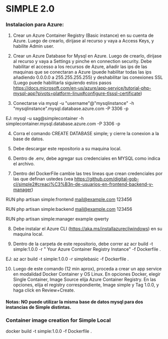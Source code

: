 # SIMPLE 2.0

### Instalacion para Azure:

1) Crear un Azure Container Registry (Basic instance) en su cuenta de Azure. Luego de crearlo, dirijase al recurso y vaya a Access Keys, y habilite Admin user.

2) Crear un Azure Database for Mysql en Azure. Luego de crearlo, dirijase al recurso y vaya a Settings y pinche en connection security. Debe habilitar el accesso a los recursos de Azure, añadir las ips de las maquinas que se conectaran a Azure (puede habilitar todas las ips añadiendo 0.0.0.0 a 255.255.255.255) y deshabilitar las conexiones SSL (Luego puede habilitarla siguiendo estos pasos https://docs.microsoft.com/en-us/azure/app-service/tutorial-php-mysql-app?pivots=platform-linux#configure-tlsssl-certificate)

3) Conectarse via mysql -u "username"@"mysqlinstance" -h "mysqlinstance".mysql.database.azure.com -P 3306 -p 

EJ:  mysql -u sag@simplecontainer -h simplecontainer.mysql.database.azure.com -P 3306 -p

4) Corra el comando CREATE DATABASE simple; y cierre la conexion a la base de datos.

5) Debe descargar este repositorio a su maquina local.

6) Dentro de .env, debe agregar sus credenciales en MYSQL como indica el archivo.

7) Dentro del DockerFile cambie las tres lineas que crean credenciales por las que definan ustedes (vea https://github.com/digital-gob-cl/simple2#creaci%C3%B3n-de-usuarios-en-frontend-backend-y-manager)

RUN php artisan simple:frontend mail@example.com 123456

RUN php artisan simple:backend mail@example.com 123456

RUN php artisan simple:manager example qwerty

8) Debe instalar el Azure CLI (https://aka.ms/installazurecliwindows) en su maquina local.

9) Dentro de la carpeta de este repositorio, debe correr az acr build -t simple:1.0.0 -r " Your Azure Container Registry Instance" -f Dockerfile .

EJ: az acr build -t simple:1.0.0 -r simplebasic -f Dockerfile .

10) Luego de este comando (12 min aprox), proceda a crear un app service en modalidad Docker Container y OS Linux. En opciones Docker, elegir Single Container, Image Source elija Azure Container Registry. En las opciones, elija el registry correspondiente, Image simple y Tag 1.0.0, y haga click en Review+Create.



#### Notas: NO puede utilizar la misma base de datos mysql para dos instancias de Simple distintas.

### Container image creation for Simple Local

docker build -t simple:1.0.0 -f Dockerfile .

